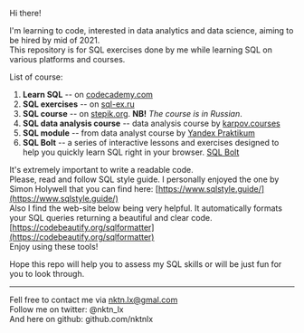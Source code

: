 Hi there!


I'm learning to code, interested in data analytics and data science, aiming to be hired by mid of 2021.  
This repository is for SQL exercises done by me while learning SQL on various platforms and courses.  

List of course:
1. **Learn SQL** -- on [codecademy.com](https://www.codecademy.com/learn/learn-sql)   
2. **SQL exercises** -- on [sql-ex.ru](https://www.sql-ex.ru/?Lang=1)    
3. **SQL course** -- on [stepik.org](https://stepik.org/course/63054/syllabus). **NB!** *The course is in Russian*.
4. **SQL data analysis course** -- data analysis course by [karpov.courses](https://karpov.courses/)
5. **SQL module** -- from data analyst course by [Yandex Praktikum](https://praktikum.yandex.ru/data-analyst/)
6. **SQL Bolt** -- a series of interactive lessons and exercises designed to help you quickly learn SQL right in your browser. [SQL Bolt](https://sqlbolt.com/)


It's extremely important to write a readable code.  
Please, read and follow SQL style guide. I personally enjoyed the one by Simon Holywell that you can find here: [https://www.sqlstyle.guide/](https://www.sqlstyle.guide/)   
Also I find the web-site below being very helpful. It automatically formats your SQL queries returning a beautiful and clear code. [https://codebeautify.org/sqlformatter](https://codebeautify.org/sqlformatter)  
Enjoy using these tools!    


Hope this repo will help you to assess my SQL skills or will be just fun for you to look through.    



--------------------------------------------
Fell free to contact me via nktn.lx@gmal.com  
Follow me on twitter: @nktn_lx  
And here on github: github.com/nktnlx  